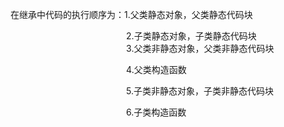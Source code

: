 在继承中代码的执行顺序为：1.父类静态对象，父类静态代码块

                                               2.子类静态对象，子类静态代码块  
                                               3.父类非静态对象，父类非静态代码块

                                               4.父类构造函数

                                               5.子类非静态对象，子类非静态代码块

                                               6.子类构造函数

